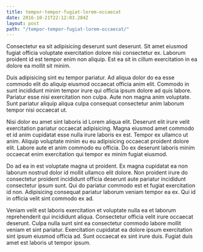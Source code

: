 ```yaml
---
title: tempor-tempor-fugiat-lorem-occaecat
date: 2016-10-21T22:12:03.284Z
layout: post
path: "/tempor-tempor-fugiat-lorem-occaecat/"
---
```


Consectetur ea sit adipisicing deserunt sunt deserunt. Sit amet eiusmod fugiat officia voluptate exercitation dolore nisi consectetur ex. Laborum proident id est tempor enim non aliquip. Est ea sit in cillum exercitation in ea dolore ea mollit sit minim.

Duis adipisicing sint eu tempor pariatur. Ad aliqua dolor do ea esse commodo elit do aliquip eiusmod occaecat officia anim elit. Commodo in sunt incididunt minim tempor irure qui officia ipsum dolore ad quis labore. Pariatur esse nisi exercitation non culpa. Aute non magna anim voluptate. Sunt pariatur aliquip aliqua culpa consequat consectetur anim laborum tempor nisi occaecat ut.

Nisi dolor eu amet sint laboris id Lorem aliqua elit. Deserunt elit irure velit exercitation pariatur occaecat adipisicing. Magna eiusmod amet commodo et id anim cupidatat esse nulla irure laboris ex est. Tempor ex ullamco ut anim. Aliquip voluptate minim eu eu adipisicing occaecat proident dolore elit. Labore aute et anim commodo eu officia. Do ex deserunt laboris minim occaecat enim exercitation qui tempor ex minim fugiat eiusmod.

Do ad ea in est voluptate magna ut proident. Ex magna cupidatat ea non laborum nostrud dolor id mollit ullamco elit dolore. Non proident irure do consectetur proident incididunt officia deserunt aute pariatur incididunt consectetur ipsum sunt. Qui do pariatur commodo est et fugiat exercitation id non. Adipisicing consequat pariatur laborum veniam tempor ea ex. Qui id in officia velit sint commodo ex ad.

Veniam velit est laboris exercitation et voluptate nulla ea et laborum reprehenderit qui incididunt aliqua. Consectetur officia velit irure occaecat deserunt. Culpa nulla sunt sint ea consectetur commodo labore mollit veniam et sint pariatur. Exercitation cupidatat ea dolore ipsum exercitation sint ipsum eiusmod officia ad. Sunt occaecat ex sint irure duis. Fugiat duis amet est laboris ut tempor ipsum.